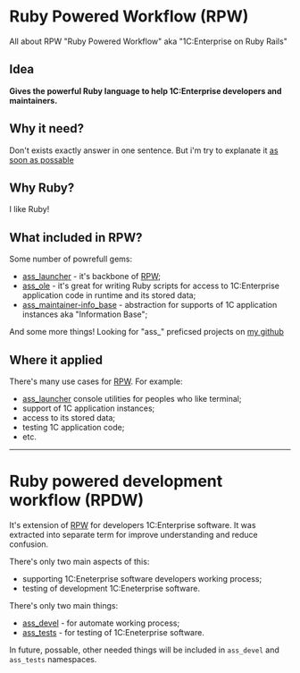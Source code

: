 # Ruby Powered Workflow (RPW)

All about RPW "Ruby Powered Workflow" aka
"1C:Enterprise on Ruby Rails"

## Idea

**Gives the powerful Ruby language to help 1C:Enterprise developers
and maintainers.**

## Why it need?

Don't exists exactly answer in one sentence. But i'm try to explanate it
[as soon as possable](https://github.com/leoniv/ruby_powered_workflow/issues/1)

## Why Ruby?

I like Ruby!

## What included in RPW?

Some number of powrefull gems:

- [ass_launcher](https://github.com/leoniv/ass_launcher) - it's backbone of [RPW](https://github.com/leoniv/ruby_powered_workflow);
- [ass_ole](https://github.com/leoniv/ass_ole) - it's great for writing Ruby scripts
for access to 1C:Enterprise application code in runtime and its stored data;
- [ass_maintainer-info_base](https://github.com/leoniv/ass_maintainer-info_base) - abstraction for
supports of 1C application instances aka "Information Base";

And some more things! Looking for "ass_" preficsed projects
on [my github](https://github.com/leoniv)

## Where it applied

There's many use cases for [RPW](https://github.com/leoniv/ruby_powered_workflow).
For example:

- [ass_launcher](https://github.com/leoniv/ass_launcher) console utilities for peoples who like terminal;
- support of 1C application instances;
- access to its stored data;
- testing 1C application code;
- etc.

----

# Ruby powered development workflow (RPDW)

It's extension of [RPW](https://github.com/leoniv/ruby_powered_workflow) for developers 1C:Enterprise software. It was extracted into separate term for improve understanding and reduce confusion.

There's only two main aspects of this:

- supporting 1C:Eneterprise software developers working process;
- testing of development 1C:Eneterprise software.

There's only two main things:

- [ass_devel](https://github.com/leoniv/ass_devel) - for automate working process;
- [ass_tests](https://github.com/leoniv/ass_tests) - for testing of 1C:Eneterprise software.

In future, possable, other needed things will be included in `ass_devel` and `ass_tests` namespaces.
